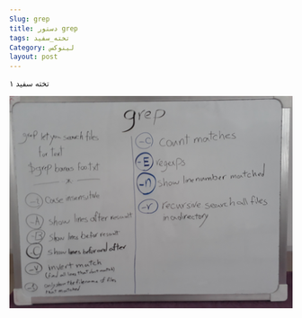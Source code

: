 ```yaml
---
Slug: grep 
title: دستور grep
tags: تخته_سفید
Category: لینوکس
layout: post
---
```


تخته سفید ۱

![تخته سفید ۱](/images/post/whiteboard01.jpg)

